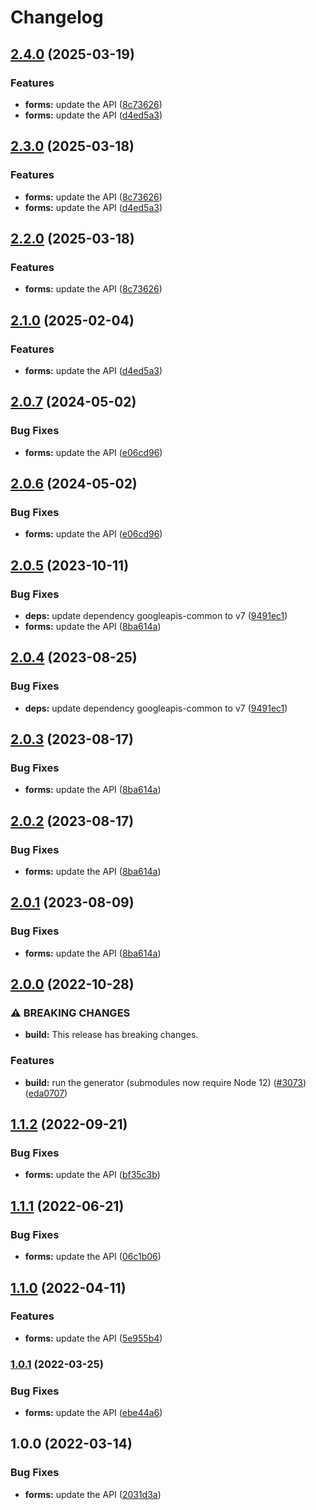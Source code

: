 # Changelog

## [2.4.0](https://github.com/googleapis/google-api-nodejs-client/compare/forms-v2.3.0...forms-v2.4.0) (2025-03-19)


### Features

* **forms:** update the API ([8c73626](https://github.com/googleapis/google-api-nodejs-client/commit/8c73626132b8f3179bf49326c9a7e9efdb0ee82e))
* **forms:** update the API ([d4ed5a3](https://github.com/googleapis/google-api-nodejs-client/commit/d4ed5a3930a3f10e2165b3d1604633ee63289edf))

## [2.3.0](https://github.com/googleapis/google-api-nodejs-client/compare/forms-v2.2.0...forms-v2.3.0) (2025-03-18)


### Features

* **forms:** update the API ([8c73626](https://github.com/googleapis/google-api-nodejs-client/commit/8c73626132b8f3179bf49326c9a7e9efdb0ee82e))
* **forms:** update the API ([d4ed5a3](https://github.com/googleapis/google-api-nodejs-client/commit/d4ed5a3930a3f10e2165b3d1604633ee63289edf))

## [2.2.0](https://github.com/googleapis/google-api-nodejs-client/compare/forms-v2.1.0...forms-v2.2.0) (2025-03-18)


### Features

* **forms:** update the API ([8c73626](https://github.com/googleapis/google-api-nodejs-client/commit/8c73626132b8f3179bf49326c9a7e9efdb0ee82e))

## [2.1.0](https://github.com/googleapis/google-api-nodejs-client/compare/forms-v2.0.7...forms-v2.1.0) (2025-02-04)


### Features

* **forms:** update the API ([d4ed5a3](https://github.com/googleapis/google-api-nodejs-client/commit/d4ed5a3930a3f10e2165b3d1604633ee63289edf))

## [2.0.7](https://github.com/googleapis/google-api-nodejs-client/compare/forms-v2.0.6...forms-v2.0.7) (2024-05-02)


### Bug Fixes

* **forms:** update the API ([e06cd96](https://github.com/googleapis/google-api-nodejs-client/commit/e06cd96538ce8a44d850c8cc29aabcdf0b180ab9))

## [2.0.6](https://github.com/googleapis/google-api-nodejs-client/compare/forms-v2.0.5...forms-v2.0.6) (2024-05-02)


### Bug Fixes

* **forms:** update the API ([e06cd96](https://github.com/googleapis/google-api-nodejs-client/commit/e06cd96538ce8a44d850c8cc29aabcdf0b180ab9))

## [2.0.5](https://github.com/googleapis/google-api-nodejs-client/compare/forms-v2.0.4...forms-v2.0.5) (2023-10-11)


### Bug Fixes

* **deps:** update dependency googleapis-common to v7 ([9491ec1](https://github.com/googleapis/google-api-nodejs-client/commit/9491ec1cdc3c413e7d73edcfcd59cf5c28a7c855))
* **forms:** update the API ([8ba614a](https://github.com/googleapis/google-api-nodejs-client/commit/8ba614a2aab87eca8ffd770a8bbf6912e1ed9c66))

## [2.0.4](https://github.com/googleapis/google-api-nodejs-client/compare/forms-v2.0.3...forms-v2.0.4) (2023-08-25)


### Bug Fixes

* **deps:** update dependency googleapis-common to v7 ([9491ec1](https://github.com/googleapis/google-api-nodejs-client/commit/9491ec1cdc3c413e7d73edcfcd59cf5c28a7c855))

## [2.0.3](https://github.com/googleapis/google-api-nodejs-client/compare/forms-v2.0.2...forms-v2.0.3) (2023-08-17)


### Bug Fixes

* **forms:** update the API ([8ba614a](https://github.com/googleapis/google-api-nodejs-client/commit/8ba614a2aab87eca8ffd770a8bbf6912e1ed9c66))

## [2.0.2](https://github.com/googleapis/google-api-nodejs-client/compare/forms-v2.0.1...forms-v2.0.2) (2023-08-17)


### Bug Fixes

* **forms:** update the API ([8ba614a](https://github.com/googleapis/google-api-nodejs-client/commit/8ba614a2aab87eca8ffd770a8bbf6912e1ed9c66))

## [2.0.1](https://github.com/googleapis/google-api-nodejs-client/compare/forms-v2.0.0...forms-v2.0.1) (2023-08-09)


### Bug Fixes

* **forms:** update the API ([8ba614a](https://github.com/googleapis/google-api-nodejs-client/commit/8ba614a2aab87eca8ffd770a8bbf6912e1ed9c66))

## [2.0.0](https://github.com/googleapis/google-api-nodejs-client/compare/forms-v1.1.2...forms-v2.0.0) (2022-10-28)


### ⚠ BREAKING CHANGES

* **build:** This release has breaking changes.

### Features

* **build:** run the generator (submodules now require Node 12) ([#3073](https://github.com/googleapis/google-api-nodejs-client/issues/3073)) ([eda0707](https://github.com/googleapis/google-api-nodejs-client/commit/eda07079dadab46a80b6f9ede618f4f43030169e))

## [1.1.2](https://github.com/googleapis/google-api-nodejs-client/compare/forms-v1.1.1...forms-v1.1.2) (2022-09-21)


### Bug Fixes

* **forms:** update the API ([bf35c3b](https://github.com/googleapis/google-api-nodejs-client/commit/bf35c3b38d4d29eb2f866afaf353c46b4c592f8f))

## [1.1.1](https://github.com/googleapis/google-api-nodejs-client/compare/forms-v1.1.0...forms-v1.1.1) (2022-06-21)


### Bug Fixes

* **forms:** update the API ([06c1b06](https://github.com/googleapis/google-api-nodejs-client/commit/06c1b0664f031e271771bbe2ae259ec94c74d5f9))

## [1.1.0](https://github.com/googleapis/google-api-nodejs-client/compare/forms-v1.0.1...forms-v1.1.0) (2022-04-11)


### Features

* **forms:** update the API ([5e955b4](https://github.com/googleapis/google-api-nodejs-client/commit/5e955b4e4b0f56d8b525828bc2400e0c10b7afc2))

### [1.0.1](https://github.com/googleapis/google-api-nodejs-client/compare/forms-v1.0.0...forms-v1.0.1) (2022-03-25)


### Bug Fixes

* **forms:** update the API ([ebe44a6](https://github.com/googleapis/google-api-nodejs-client/commit/ebe44a65e956b527ebe02c8005037f44de3abcc5))

## 1.0.0 (2022-03-14)


### Bug Fixes

* **forms:** update the API ([2031d3a](https://github.com/googleapis/google-api-nodejs-client/commit/2031d3a2e0583fa6f1df29f8b6b9d439d48707f7))
